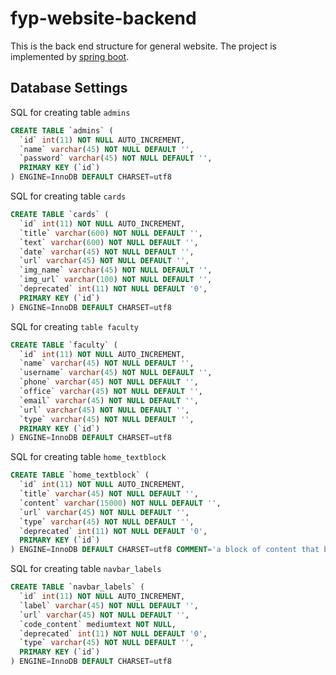 # fyp-website-backend

This is the back end structure for general website. The project is implemented by [spring boot](https://spring.io/projects/spring-boot).

## Database Settings

SQL for creating table `admins`

```sql
CREATE TABLE `admins` (
  `id` int(11) NOT NULL AUTO_INCREMENT,
  `name` varchar(45) NOT NULL DEFAULT '',
  `password` varchar(45) NOT NULL DEFAULT '',
  PRIMARY KEY (`id`)
) ENGINE=InnoDB DEFAULT CHARSET=utf8
```

SQL for creating table `cards`

```sql
CREATE TABLE `cards` (
  `id` int(11) NOT NULL AUTO_INCREMENT,
  `title` varchar(600) NOT NULL DEFAULT '',
  `text` varchar(600) NOT NULL DEFAULT '',
  `date` varchar(45) NOT NULL DEFAULT '',
  `url` varchar(45) NOT NULL DEFAULT '',
  `img_name` varchar(45) NOT NULL DEFAULT '',
  `img_url` varchar(100) NOT NULL DEFAULT '',
  `deprecated` int(11) NOT NULL DEFAULT '0',
  PRIMARY KEY (`id`)
) ENGINE=InnoDB DEFAULT CHARSET=utf8
```

SQL for creating `table faculty`

```sql
CREATE TABLE `faculty` (
  `id` int(11) NOT NULL AUTO_INCREMENT,
  `name` varchar(45) NOT NULL DEFAULT '',
  `username` varchar(45) NOT NULL DEFAULT '',
  `phone` varchar(45) NOT NULL DEFAULT '',
  `office` varchar(45) NOT NULL DEFAULT '',
  `email` varchar(45) NOT NULL DEFAULT '',
  `url` varchar(45) NOT NULL DEFAULT '',
  `type` varchar(45) NOT NULL DEFAULT '',
  PRIMARY KEY (`id`)
) ENGINE=InnoDB DEFAULT CHARSET=utf8
```

SQL for creating table `home_textblock`

```sql
CREATE TABLE `home_textblock` (
  `id` int(11) NOT NULL AUTO_INCREMENT,
  `title` varchar(45) NOT NULL DEFAULT '',
  `content` varchar(15000) NOT NULL DEFAULT '',
  `url` varchar(45) NOT NULL DEFAULT '',
  `type` varchar(45) NOT NULL DEFAULT '',
  `deprecated` int(11) NOT NULL DEFAULT '0',
  PRIMARY KEY (`id`)
) ENGINE=InnoDB DEFAULT CHARSET=utf8 COMMENT='a block of content that belongs to the home page'
```

SQL for creating table `navbar_labels`

```sql
CREATE TABLE `navbar_labels` (
  `id` int(11) NOT NULL AUTO_INCREMENT,
  `label` varchar(45) NOT NULL DEFAULT '',
  `url` varchar(45) NOT NULL DEFAULT '',
  `code_content` mediumtext NOT NULL,
  `deprecated` int(11) NOT NULL DEFAULT '0',
  `type` varchar(45) NOT NULL DEFAULT '',
  PRIMARY KEY (`id`)
) ENGINE=InnoDB DEFAULT CHARSET=utf8
```

